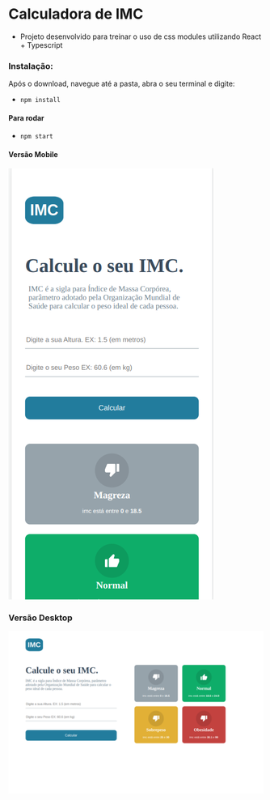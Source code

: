 # Calculadora de IMC

- Projeto desenvolvido para treinar o uso de css modules 
utilizando React + Typescript

### Instalação:
Após o download, navegue até a pasta, abra o seu terminal e digite:


- `npm install`

#### Para rodar
- `npm start`



#### Versão Mobile 


![Versão Mobile](https://github.com/lucasvpessoafranca/calculadora_imc./blob/main/imgs_github/Captura%20de%20tela%20de%202022-12-16%2020-18-17.png)


### Versão Desktop

![Versão Desktop](https://github.com/lucasvpessoafranca/calculadora_imc./blob/main/imgs_github/Captura%20de%20tela%20de%202022-12-16%2020-18-25.png)
